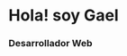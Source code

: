 <h1> Hola! soy Gael </h1>
<h3 font-weight="500"> Desarrollador Web </h3>

<section align="center">
  
</section>
